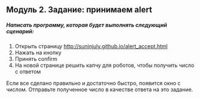 ## Модуль 2. Задание: принимаем alert

##### Написать программу, которая будет выполнять следующий сценарий:

1. Открыть страницу <http://suninjuly.github.io/alert_accept.html>
2. Нажать на кнопку
3. Принять confirm
4. На новой странице решить капчу для роботов, чтобы получить число с ответом

Если все сделано правильно и достаточно быстро, появится окно с числом. Отправьте полученное число в качестве ответа на это задание.
